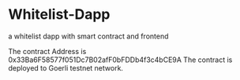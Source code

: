 # Whitelist-Dapp
a whitelist dapp with smart contract and frontend

The contract Address is 0x33Ba6F58577f051Dc7B02afF0bFDDb4f3c4bCE9A
The contract is deployed to Goerli testnet network.

